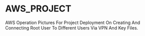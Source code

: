 # AWS_PROJECT
AWS Operation Pictures For Project Deployment On Creating And Connecting Root User To Different Users Via VPN And Key Files.

